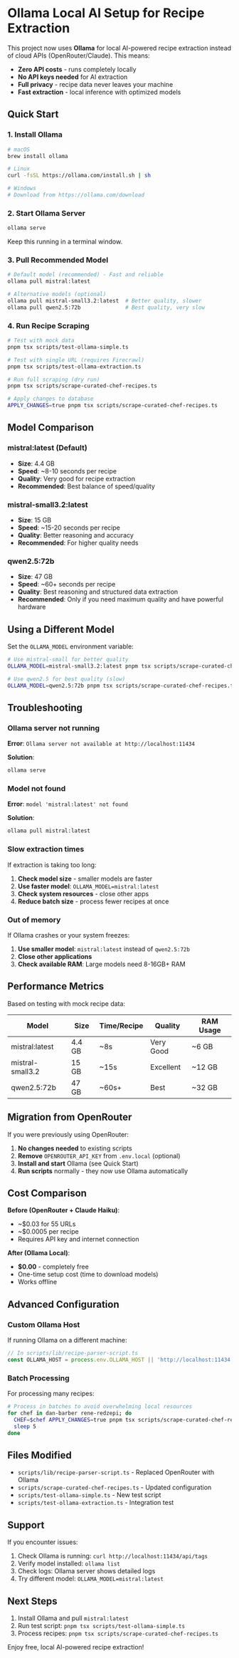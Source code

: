 # Ollama Local AI Setup for Recipe Extraction

This project now uses **Ollama** for local AI-powered recipe extraction instead of cloud APIs (OpenRouter/Claude). This means:

- **Zero API costs** - runs completely locally
- **No API keys needed** for AI extraction
- **Full privacy** - recipe data never leaves your machine
- **Fast extraction** - local inference with optimized models

## Quick Start

### 1. Install Ollama

```bash
# macOS
brew install ollama

# Linux
curl -fsSL https://ollama.com/install.sh | sh

# Windows
# Download from https://ollama.com/download
```

### 2. Start Ollama Server

```bash
ollama serve
```

Keep this running in a terminal window.

### 3. Pull Recommended Model

```bash
# Default model (recommended) - Fast and reliable
ollama pull mistral:latest

# Alternative models (optional)
ollama pull mistral-small3.2:latest  # Better quality, slower
ollama pull qwen2.5:72b              # Best quality, very slow
```

### 4. Run Recipe Scraping

```bash
# Test with mock data
pnpm tsx scripts/test-ollama-simple.ts

# Test with single URL (requires Firecrawl)
pnpm tsx scripts/test-ollama-extraction.ts

# Run full scraping (dry run)
pnpm tsx scripts/scrape-curated-chef-recipes.ts

# Apply changes to database
APPLY_CHANGES=true pnpm tsx scripts/scrape-curated-chef-recipes.ts
```

## Model Comparison

### mistral:latest (Default)
- **Size**: 4.4 GB
- **Speed**: ~8-10 seconds per recipe
- **Quality**: Very good for recipe extraction
- **Recommended**: Best balance of speed/quality

### mistral-small3.2:latest
- **Size**: 15 GB
- **Speed**: ~15-20 seconds per recipe
- **Quality**: Better reasoning and accuracy
- **Recommended**: For higher quality needs

### qwen2.5:72b
- **Size**: 47 GB
- **Speed**: ~60+ seconds per recipe
- **Quality**: Best reasoning and structured data extraction
- **Recommended**: Only if you need maximum quality and have powerful hardware

## Using a Different Model

Set the `OLLAMA_MODEL` environment variable:

```bash
# Use mistral-small for better quality
OLLAMA_MODEL=mistral-small3.2:latest pnpm tsx scripts/scrape-curated-chef-recipes.ts

# Use qwen2.5 for best quality (slow)
OLLAMA_MODEL=qwen2.5:72b pnpm tsx scripts/scrape-curated-chef-recipes.ts
```

## Troubleshooting

### Ollama server not running

**Error**: `Ollama server not available at http://localhost:11434`

**Solution**:
```bash
ollama serve
```

### Model not found

**Error**: `model 'mistral:latest' not found`

**Solution**:
```bash
ollama pull mistral:latest
```

### Slow extraction times

If extraction is taking too long:

1. **Check model size** - smaller models are faster
2. **Use faster model**: `OLLAMA_MODEL=mistral:latest`
3. **Check system resources** - close other apps
4. **Reduce batch size** - process fewer recipes at once

### Out of memory

If Ollama crashes or your system freezes:

1. **Use smaller model**: `mistral:latest` instead of `qwen2.5:72b`
2. **Close other applications**
3. **Check available RAM**: Large models need 8-16GB+ RAM

## Performance Metrics

Based on testing with mock recipe data:

| Model | Size | Time/Recipe | Quality | RAM Usage |
|-------|------|-------------|---------|-----------|
| mistral:latest | 4.4 GB | ~8s | Very Good | ~6 GB |
| mistral-small3.2 | 15 GB | ~15s | Excellent | ~12 GB |
| qwen2.5:72b | 47 GB | ~60s+ | Best | ~32 GB |

## Migration from OpenRouter

If you were previously using OpenRouter:

1. **No changes needed** to existing scripts
2. **Remove** `OPENROUTER_API_KEY` from `.env.local` (optional)
3. **Install and start** Ollama (see Quick Start)
4. **Run scripts** normally - they now use Ollama automatically

## Cost Comparison

**Before (OpenRouter + Claude Haiku)**:
- ~$0.03 for 55 URLs
- ~$0.0005 per recipe
- Requires API key and internet connection

**After (Ollama Local)**:
- **$0.00** - completely free
- One-time setup cost (time to download models)
- Works offline

## Advanced Configuration

### Custom Ollama Host

If running Ollama on a different machine:

```typescript
// In scripts/lib/recipe-parser-script.ts
const OLLAMA_HOST = process.env.OLLAMA_HOST || 'http://localhost:11434';
```

### Batch Processing

For processing many recipes:

```bash
# Process in batches to avoid overwhelming local resources
for chef in dan-barber rene-redzepi; do
  CHEF=$chef APPLY_CHANGES=true pnpm tsx scripts/scrape-curated-chef-recipes.ts
  sleep 5
done
```

## Files Modified

- `scripts/lib/recipe-parser-script.ts` - Replaced OpenRouter with Ollama
- `scripts/scrape-curated-chef-recipes.ts` - Updated configuration
- `scripts/test-ollama-simple.ts` - New test script
- `scripts/test-ollama-extraction.ts` - Integration test

## Support

If you encounter issues:

1. Check Ollama is running: `curl http://localhost:11434/api/tags`
2. Verify model installed: `ollama list`
3. Check logs: Ollama server shows detailed logs
4. Try different model: `OLLAMA_MODEL=mistral:latest`

## Next Steps

1. Install Ollama and pull `mistral:latest`
2. Run test script: `pnpm tsx scripts/test-ollama-simple.ts`
3. Process recipes: `pnpm tsx scripts/scrape-curated-chef-recipes.ts`

Enjoy free, local AI-powered recipe extraction!
